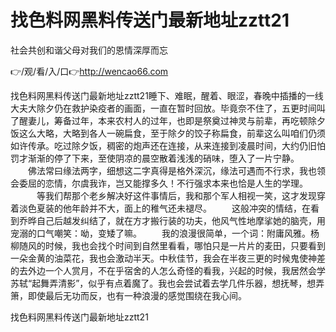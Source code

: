 # 找色料网黑料传送门最新地址zztt21
社会共创和谐父母对我们的恩情深厚而忘

👉/观/看/入/口👉http://wencao66.com

找色料网黑料传送门最新地址zztt21睡下、难眠，醒着、眼涩，春晚中插播的一线大夫大除夕仍在救护染疫者的画面，一直在暂时回放。毕竟奈不住了，五更时间叫了醒妻儿，筹备过年，本来农村人的过年，也即是祭奠过神灵与前辈，再吃顿除夕饭这么大略，大略到各人一碗扁食，至于除夕的饺子称扁食，前辈这么叫咱们仍须如许传承。吃过除夕饭，稠密的炮声还在连接，从来连接到凌晨时间，大约仍旧怕罚才渐渐的停了下来，至使阴凉的晨空散着浅浅的硝味，堕入了一片宁静。
　　佛法常曰缘法两字，细想这二字真得是格外深沉，缘法可遇而不行求，我也领会委屈的恋情，尔虞我诈，岂又能撑多久！不行强求本来也恰是人生的学理。
　　　等我们帮那个老乡解决好这件事情后，我和那个军人相视一笑，这才发现穿着淡色夏装的他年龄并不大，面上的稚气还未褪尽。
　　这般冲突的情结，在看到乔晔自己后越发纠结了，就在方才搬行装的功夫，他风气性地摩挲她的脑壳，用宠溺的口气嘲笑：呦，变矮了嘛。
　　我的浪漫很简单，一个词：附庸风雅。杨柳随风的时候，我也会找个时间到自然里看看，哪怕只是一片片的麦田，只要看到一朵金黄的油菜花，我也会激动半天。中秋佳节，我会在半夜三更的时候鬼使神差的去外边一个人赏月，不在乎宿舍的人怎么奇怪的看我，兴起的时候，我居然会学苏轼“起舞弄清影”，似乎有点着魔了。我也会尝试着去学几件乐器，想抚琴，想弄箫，即使最后无功而反，也有一种浪漫的感觉围绕在我心间。

找色料网黑料传送门最新地址zztt21
